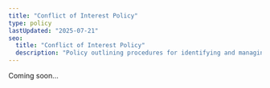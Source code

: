 ```yaml
---
title: "Conflict of Interest Policy"
type: policy
lastUpdated: "2025-07-21"
seo:
  title: "Conflict of Interest Policy"
  description: "Policy outlining procedures for identifying and managing conflicts of interest."
---
```


Coming soon...